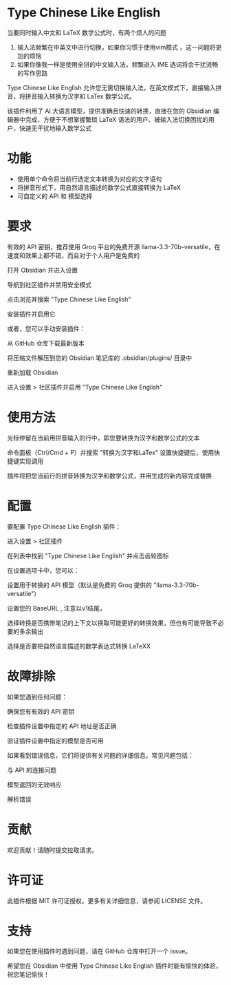 # Type Chinese Like English

当要同时输入中文和 LaTeX 数学公式时，有两个烦人的问题

1. 输入法频繁在中英文中进行切换，如果你习惯于使用vim模式 ，这一问题将更加的烦恼
2. 如果你像我一样是使用全拼的中文输入法，频繁进入 IME 选词将会干扰流畅的写作思路

Type Chinese Like English 允许您无需切换输入法，在英文模式下，直接输入拼音，将拼音输入转换为汉字和 LaTex 数学公式。

该插件利用了 AI 大语言模型，提供准确且快速的转换，直接在您的 Obsidian 编辑器中完成，方便于不想掌握繁琐 LaTeX 语法的用户、被输入法切换困扰的用户，快速无干扰地输入数学公式

# 功能

- 使用单个命令将当前行选定文本转换为对应的文字语句
- 将拼音形式下，用自然语言描述的数学公式直接转换为 LaTeX
- 可自定义的 API 和 模型选择

# 要求

有效的 API 密钥，推荐使用 Groq 平台的免费开源 llama-3.3-70b-versatile，在速度和效果上都不错，而且对于个人用户是免费的

打开 Obsidian 并进入设置

导航到社区插件并禁用安全模式

点击浏览并搜索 "Type Chinese Like English"

安装插件并启用它

或者，您可以手动安装插件：

从 GitHub 仓库下载最新版本

将压缩文件解压到您的 Obsidian 笔记库的 .obsidian/plugins/ 目录中

重新加载 Obsidian

进入设置 > 社区插件并启用 "Type Chinese Like English"

# 使用方法

光标停留在当前用拼音输入的行中，即您要转换为汉字和数学公式的文本

命令面板（Ctrl/Cmd + P）并搜索 "转换为汉字和LaTex" 设置快捷键后，使用快捷键实现调用

插件将把您当前行的拼音转换为汉字和数学公式，并用生成的新内容完成替换

# 配置

要配置 Type Chinese Like English 插件：

进入设置 > 社区插件

在列表中找到 "Type Chinese Like English" 并点击齿轮图标

在设置选项卡中，您可以：

设置用于转换的 API 模型（默认是免费的 Groq 提供的 "llama-3.3-70b-versatile"）

设置您的 BaseURL , 注意以v1结尾，

选择转换是否携带笔记的上下文以换取可能更好的转换效果，但也有可能导致不必要的多余输出

选择是否要把自然语言描述的数学表达式转换 LaTeXX

# 故障排除

如果您遇到任何问题：

确保您有有效的 API 密钥

检查插件设置中指定的 API 地址是否正确

验证插件设置中指定的模型是否可用

如果看到错误信息，它们将提供有关问题的详细信息。常见问题包括：

与 API 的连接问题

模型返回的无效响应

解析错误

# 贡献

欢迎贡献！请随时提交拉取请求。

# 许可证

此插件根据 MIT 许可证授权。更多有关详细信息，请参阅 LICENSE 文件。

# 支持

如果您在使用插件时遇到问题，请在 GitHub 仓库中打开一个 issue。

希望您在 Obsidian 中使用 Type Chinese Like English 插件时能有愉快的体验，祝您笔记愉快！
